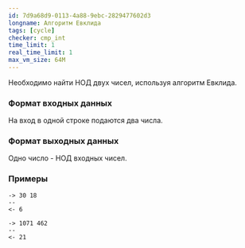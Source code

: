 ```yaml
---
id: 7d9a68d9-0113-4a88-9ebc-2829477602d3
longname: Алгоритм Евклида
tags: [cycle]
checker: cmp_int
time_limit: 1
real_time_limit: 1
max_vm_size: 64M
---
```



Необходимо найти НОД двух чисел, используя алгоритм Евклида.

### Формат входных данных

На вход в одной строке подаются два числа.

### Формат выходных данных

Одно число - НОД входных чисел.

### Примеры

```
-> 30 18
--
<- 6
```

```
-> 1071 462
--
<- 21
```
